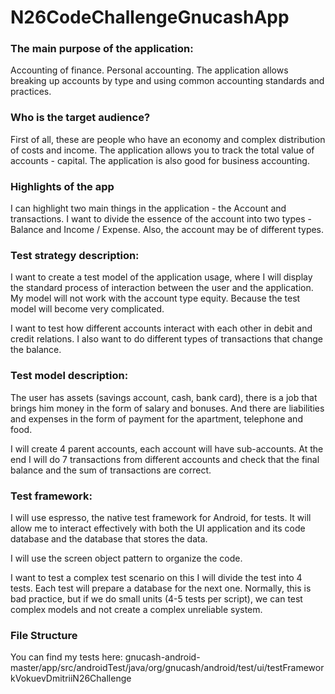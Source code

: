 # N26CodeChallengeGnucashApp

### The main purpose of the application:
Accounting of finance. Personal accounting. The application allows breaking up accounts by type and using common accounting standards and practices. 

### Who is the target audience? 
First of all, these are people who have an economy and complex distribution of costs and income. The application allows you to track the total value of accounts - capital. The application is also good for business accounting. 

### Highlights of the app
I can highlight two main things in the application - the Account and transactions. 
I want to divide the essence of the account into two types - Balance and Income / Expense. Also, the account may be of different types. 

### Test strategy description: 
I want to create a test model of the application usage, where I will display the standard process of interaction between the user and the application. My model will not work with the account type equity. Because the test model will become very complicated. 

I want to test how different accounts interact with each other in debit and credit relations. I also want to do different types of transactions that change the balance.  

### Test model description:
The user has assets (savings account, cash, bank card), there is a job that brings him money in the form of salary and bonuses. And there are liabilities and expenses in the form of payment for the apartment, telephone and food.

I will create 4 parent accounts, each account will have sub-accounts. At the end I will do 7 transactions from different accounts and check that the final balance and the sum of transactions are correct.  

### Test framework: 
I will use espresso, the native test framework for Android, for tests. It will allow me to interact effectively with both the UI application and its code database and the database that stores the data. 

I will use the screen object pattern to organize the code. 

I want to test a complex test scenario on this I will divide the test into 4 tests. Each test will prepare a database for the next one. Normally, this is bad practice, but if we do small units (4-5 tests per script), we can test complex models and not create a complex unreliable system. 

### File Structure
You can find my tests here:
gnucash-android-master/app/src/androidTest/java/org/gnucash/android/test/ui/testFrameworkVokuevDmitriiN26Challenge

